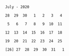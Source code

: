 ``July - 2020``

`` 28  29  30   1   2   3   4 ``

``  5   6   7   8   9  10  11 ``

`` 12  13  14  15  16  17  18 ``

`` 19  20  21  22  23  24  25 ``

``[26] 27  28  29  30  31   1 ``